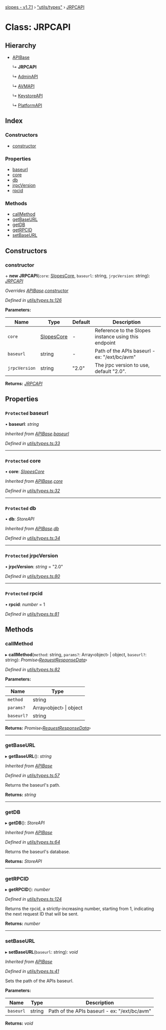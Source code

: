 [slopes - v1.7.1](../README.md) › ["utils/types"](../modules/_utils_types_.md) › [JRPCAPI](_utils_types_.jrpcapi.md)

# Class: JRPCAPI

## Hierarchy

* [APIBase](_utils_types_.apibase.md)

  ↳ **JRPCAPI**

  ↳ [AdminAPI](_apis_admin_api_.adminapi.md)

  ↳ [AVMAPI](_apis_avm_api_.avmapi.md)

  ↳ [KeystoreAPI](_apis_keystore_api_.keystoreapi.md)

  ↳ [PlatformAPI](_apis_platform_api_.platformapi.md)

## Index

### Constructors

* [constructor](_utils_types_.jrpcapi.md#constructor)

### Properties

* [baseurl](_utils_types_.jrpcapi.md#protected-baseurl)
* [core](_utils_types_.jrpcapi.md#protected-core)
* [db](_utils_types_.jrpcapi.md#protected-db)
* [jrpcVersion](_utils_types_.jrpcapi.md#protected-jrpcversion)
* [rpcid](_utils_types_.jrpcapi.md#protected-rpcid)

### Methods

* [callMethod](_utils_types_.jrpcapi.md#callmethod)
* [getBaseURL](_utils_types_.jrpcapi.md#getbaseurl)
* [getDB](_utils_types_.jrpcapi.md#getdb)
* [getRPCID](_utils_types_.jrpcapi.md#getrpcid)
* [setBaseURL](_utils_types_.jrpcapi.md#setbaseurl)

## Constructors

###  constructor

\+ **new JRPCAPI**(`core`: [SlopesCore](_slopes_.slopescore.md), `baseurl`: string, `jrpcVersion`: string): *[JRPCAPI](_utils_types_.jrpcapi.md)*

*Overrides [APIBase](_utils_types_.apibase.md).[constructor](_utils_types_.apibase.md#constructor)*

*Defined in [utils/types.ts:126](https://github.com/ava-labs/slopes/blob/0d1acbd/src/utils/types.ts#L126)*

**Parameters:**

Name | Type | Default | Description |
------ | ------ | ------ | ------ |
`core` | [SlopesCore](_slopes_.slopescore.md) | - | Reference to the Slopes instance using this endpoint |
`baseurl` | string | - | Path of the APIs baseurl - ex: "/ext/bc/avm" |
`jrpcVersion` | string | "2.0" | The jrpc version to use, default "2.0".  |

**Returns:** *[JRPCAPI](_utils_types_.jrpcapi.md)*

## Properties

### `Protected` baseurl

• **baseurl**: *string*

*Inherited from [APIBase](_utils_types_.apibase.md).[baseurl](_utils_types_.apibase.md#protected-baseurl)*

*Defined in [utils/types.ts:33](https://github.com/ava-labs/slopes/blob/0d1acbd/src/utils/types.ts#L33)*

___

### `Protected` core

• **core**: *[SlopesCore](_slopes_.slopescore.md)*

*Inherited from [APIBase](_utils_types_.apibase.md).[core](_utils_types_.apibase.md#protected-core)*

*Defined in [utils/types.ts:32](https://github.com/ava-labs/slopes/blob/0d1acbd/src/utils/types.ts#L32)*

___

### `Protected` db

• **db**: *StoreAPI*

*Inherited from [APIBase](_utils_types_.apibase.md).[db](_utils_types_.apibase.md#protected-db)*

*Defined in [utils/types.ts:34](https://github.com/ava-labs/slopes/blob/0d1acbd/src/utils/types.ts#L34)*

___

### `Protected` jrpcVersion

• **jrpcVersion**: *string* = "2.0"

*Defined in [utils/types.ts:80](https://github.com/ava-labs/slopes/blob/0d1acbd/src/utils/types.ts#L80)*

___

### `Protected` rpcid

• **rpcid**: *number* = 1

*Defined in [utils/types.ts:81](https://github.com/ava-labs/slopes/blob/0d1acbd/src/utils/types.ts#L81)*

## Methods

###  callMethod

▸ **callMethod**(`method`: string, `params?`: Array‹object› | object, `baseurl?`: string): *Promise‹[RequestResponseData](_utils_types_.requestresponsedata.md)›*

*Defined in [utils/types.ts:82](https://github.com/ava-labs/slopes/blob/0d1acbd/src/utils/types.ts#L82)*

**Parameters:**

Name | Type |
------ | ------ |
`method` | string |
`params?` | Array‹object› &#124; object |
`baseurl?` | string |

**Returns:** *Promise‹[RequestResponseData](_utils_types_.requestresponsedata.md)›*

___

###  getBaseURL

▸ **getBaseURL**(): *string*

*Inherited from [APIBase](_utils_types_.apibase.md)*

*Defined in [utils/types.ts:57](https://github.com/ava-labs/slopes/blob/0d1acbd/src/utils/types.ts#L57)*

Returns the baseurl's path.

**Returns:** *string*

___

###  getDB

▸ **getDB**(): *StoreAPI*

*Inherited from [APIBase](_utils_types_.apibase.md)*

*Defined in [utils/types.ts:64](https://github.com/ava-labs/slopes/blob/0d1acbd/src/utils/types.ts#L64)*

Returns the baseurl's database.

**Returns:** *StoreAPI*

___

###  getRPCID

▸ **getRPCID**(): *number*

*Defined in [utils/types.ts:124](https://github.com/ava-labs/slopes/blob/0d1acbd/src/utils/types.ts#L124)*

Returns the rpcid, a strictly-increasing number, starting from 1, indicating the next request ID that will be sent.

**Returns:** *number*

___

###  setBaseURL

▸ **setBaseURL**(`baseurl`: string): *void*

*Inherited from [APIBase](_utils_types_.apibase.md)*

*Defined in [utils/types.ts:41](https://github.com/ava-labs/slopes/blob/0d1acbd/src/utils/types.ts#L41)*

Sets the path of the APIs baseurl.

**Parameters:**

Name | Type | Description |
------ | ------ | ------ |
`baseurl` | string | Path of the APIs baseurl - ex: "/ext/bc/avm"  |

**Returns:** *void*
